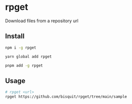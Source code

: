 # rpget

Download files from a repository url

## Install

```sh
npm i -g rpget
```

```sh
yarn global add rpget
```

```sh
pnpm add -g rpget
```

## Usage

```sh
# rpget <url>
rpget https://github.com/bisquit/rpget/tree/main/sample
```
